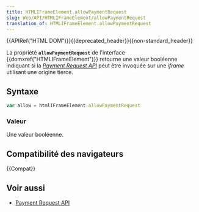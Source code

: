 ```yaml
---
title: HTMLIFrameElement.allowPaymentRequest
slug: Web/API/HTMLIFrameElement/allowPaymentRequest
translation_of: HTMLIFrameElement.allowPaymentRequest
---
```


{{APIRef("HTML DOM")}}{{deprecated_header}}{{non-standard_header}}

La propriété **`allowPaymentRequest`** de l'interface {{domxref("HTMLIFrameElement")}} retourne une valeur booléenne indiquant si la [<i lang="en">Payment Request API</i>](/fr/docs/Web/API/Payment_Request_API) peut être invoquée sur une <i lang="en">iframe</i> utilisant une origine tierce.

## Syntaxe

```js
var allow = htmlIFrameElement.allowPaymentRequest
```

### Valeur

Une valeur booléenne.

## Compatibilité des navigateurs

{{Compat}}

## Voir aussi

- [Payment Request API](/fr/docs/Web/API/Payment_Request_API)
